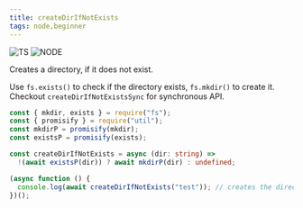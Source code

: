 ```yaml
---
title: createDirIfNotExists
tags: node,beginner
---
```


![TS](https://img.shields.io/badge/supports-typescript-blue.svg?style=flat-square)
![NODE](https://img.shields.io/badge/supports-nodejs-green.svg?style=flat-square)

Creates a directory, if it does not exist.

Use `fs.exists()` to check if the directory exists, `fs.mkdir()` to create it. Checkout `createDirIfNotExistsSync` for synchronous API.

```ts title="typescript"
const { mkdir, exists } = require("fs");
const { promisify } = require("util");
const mkdirP = promisify(mkdir);
const existsP = promisify(exists);

const createDirIfNotExists = async (dir: string) =>
  !(await existsP(dir)) ? await mkdirP(dir) : undefined;
```

```ts title="typescript"
(async function () {
  console.log(await createDirIfNotExists("test")); // creates the directory 'test', if it doesn't exist
})();
```
